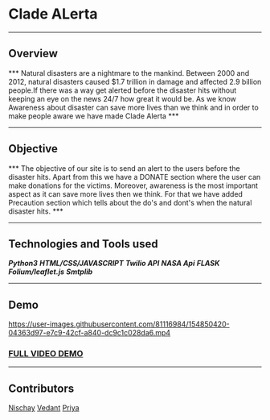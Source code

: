 # Clade ALerta
___
## Overview
*** Natural disasters are a nightmare to the mankind. Between 2000 and 2012, natural disasters caused $1.7 trillion in damage and affected 2.9 billion people.If there was a way get alerted before the disaster hits without keeping an eye on the news 24/7 how great it would be. As we know Awareness about disaster can save more lives than we think and in order to make people aware we have made Clade Alerta ***
___
## Objective
*** The objective of our site is to send an alert to the users before the disaster hits. Apart from this we have a DONATE section where the user can make donations for the victims. Moreover, awareness is the most important aspect as it can save more lives then we think. For that we have added Precaution section which tells about the do's and dont's when the natural disaster hits. ***
___
## Technologies and Tools used

***_Python3_***
***_HTML/CSS/JAVASCRIPT_***
***_Twilio API_***
***_NASA Api_***
***_FLASK_***
***_Folium/leaflet.js_***
***_Smtplib_***
___
## Demo
https://user-images.githubusercontent.com/81116984/154850420-04363d97-e7c9-42cf-a840-dc9c1c028da6.mp4

### [FULL VIDEO DEMO](https://youtu.be/aar0NRvNi-8)
___
## Contributors
[Nischay](https://github.com/NischayGoyal1)
[Vedant](https://github.com/VedantSharma11)
[Priya](https://github.com/Priiyaa)
